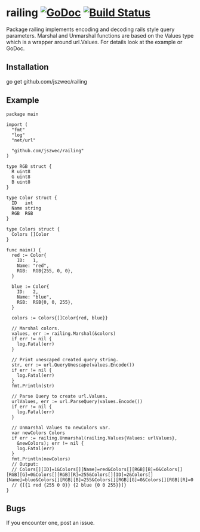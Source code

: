 railing [![GoDoc](https://godoc.org/github.com/jszwec/railing?status.svg)](http://godoc.org/github.com/jszwec/railing) [![Build Status](https://travis-ci.org/jszwec/railing.svg?branch=master)](https://travis-ci.org/jszwec/railing)
============

Package railing implements encoding and decoding rails style query parameters.
Marshal and Unmarshal functions are based on the Values type which is a wrapper
around url.Values. For details look at the example or GoDoc.

Installation
------------

  go get github.com/jszwec/railing


Example
-----

```
package main

import (
  "fmt"
  "log"
  "net/url"

  "github.com/jszwec/railing"
)

type RGB struct {
  R uint8
  G uint8
  B uint8
}

type Color struct {
  ID   int
  Name string
  RGB  RGB
}

type Colors struct {
  Colors []Color
}

func main() {
  red := Color{
    ID:   1,
    Name: "red",
    RGB:  RGB{255, 0, 0},
  }

  blue := Color{
    ID:   2,
    Name: "blue",
    RGB:  RGB{0, 0, 255},
  }

  colors := Colors{[]Color{red, blue}}

  // Marshal colors.
  values, err := railing.Marshal(&colors)
  if err != nil {
    log.Fatal(err)
  }

  // Print unescaped created query string.
  str, err := url.QueryUnescape(values.Encode())
  if err != nil {
    log.Fatal(err)
  }
  fmt.Println(str)

  // Parse Query to create url.Values.
  urlValues, err := url.ParseQuery(values.Encode())
  if err != nil {
    log.Fatal(err)
  }

  // Unmarshal Values to newColors var.
  var newColors Colors
  if err := railing.Unmarshal(railing.Values{Values: urlValues},
    &newColors); err != nil {
    log.Fatal(err)
  }
  fmt.Println(newColors)
  // Output:
  // Colors[][ID]=1&Colors[][Name]=red&Colors[][RGB][B]=0&Colors[][RGB][G]=0&Colors[][RGB][R]=255&Colors[][ID]=2&Colors[][Name]=blue&Colors[][RGB][B]=255&Colors[][RGB][G]=0&Colors[][RGB][R]=0
  // {[{1 red {255 0 0}} {2 blue {0 0 255}}]}
}
```

Bugs
-----

If you encounter one, post an issue.